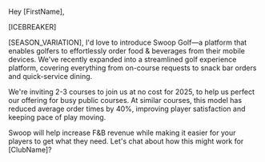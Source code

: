 Hey [FirstName],

[ICEBREAKER]

[SEASON_VARIATION], I'd love to introduce Swoop Golf—a platform that enables golfers to effortlessly order food & beverages from their mobile devices. We've recently expanded into a streamlined golf experience platform, covering everything from on-course requests to snack bar orders and quick-service dining.

We're inviting 2-3 courses to join us at no cost for 2025, to help us perfect our offering for busy public courses. At similar courses, this model has reduced average order times by 40%, improving player satisfaction and keeping pace of play moving.

Swoop will help increase F&B revenue while making it easier for your players to get what they need. Let's chat about how this might work for [ClubName]?